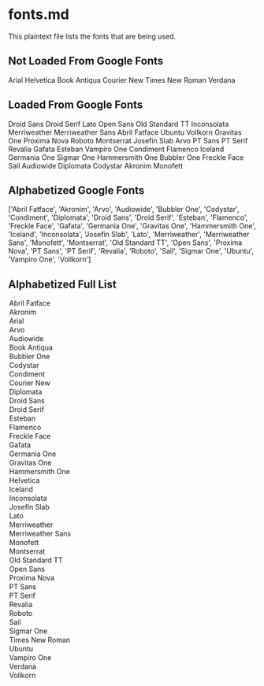 # fonts.md
This plaintext file lists the fonts that are being used.

## Not Loaded From Google Fonts
Arial
Helvetica
Book Antiqua
Courier New
Times New Roman
Verdana

## Loaded From Google Fonts
Droid Sans
Droid Serif
Lato
Open Sans
Old Standard TT
Inconsolata
Merriweather
Merriweather Sans
Abril Fatface
Ubuntu
Vollkorn
Gravitas One
Proxima Nova
Roboto
Montserrat
Josefin Slab
Arvo
PT Sans
PT Serif
Revalia
Gafata
Esteban
Vampiro One
Condiment
Flamenco
Iceland
Germania One
Sigmar One
Hammersmith One
Bubbler One
Freckle Face
Sail
Audiowide
Diplomata
Codystar
Akronim
Monofett

## Alphabetized Google Fonts

['Abril Fatface',
'Akronim',
'Arvo',
'Audiowide',
'Bubbler One',
'Codystar',
'Condiment',
'Diplomata',
'Droid Sans',
'Droid Serif',
'Esteban',
'Flamenco',
'Freckle Face',
'Gafata',
'Germania One',
'Gravitas One',
'Hammersmith One',
'Iceland',
'Inconsolata',
'Josefin Slab',
'Lato',
'Merriweather',
'Merriweather Sans',
'Monofett',
'Montserrat',
'Old Standard TT',
'Open Sans',
'Proxima Nova',
'PT Sans',
'PT Serif',
'Revalia',
'Roboto',
'Sail',
'Sigmar One',
'Ubuntu',
'Vampiro One',
'Vollkorn']


## Alphabetized Full List

<option>Abril Fatface</option>
<option>Akronim</option>
<option>Arial</option>
<option>Arvo</option>
<option>Audiowide</option>
<option>Book Antiqua</option>
<option>Bubbler One</option>
<option>Codystar</option>
<option>Condiment</option>
<option>Courier New</option>
<option>Diplomata</option>
<option>Droid Sans</option>
<option>Droid Serif</option>
<option>Esteban</option>
<option>Flamenco</option>
<option>Freckle Face</option>
<option>Gafata</option>
<option>Germania One</option>
<option>Gravitas One</option>
<option>Hammersmith One</option>
<option>Helvetica</option>
<option>Iceland</option>
<option>Inconsolata</option>
<option>Josefin Slab</option>
<option>Lato</option>
<option>Merriweather</option>
<option>Merriweather Sans</option>
<option>Monofett</option>
<option>Montserrat</option>
<option>Old Standard TT</option>
<option>Open Sans</option>
<option>Proxima Nova</option>
<option>PT Sans</option>
<option>PT Serif</option>
<option>Revalia</option>
<option>Roboto</option>
<option>Sail</option>
<option>Sigmar One</option>
<option>Times New Roman</option>
<option>Ubuntu</option>
<option>Vampiro One</option>
<option>Verdana</option>
<option>Vollkorn</option>
